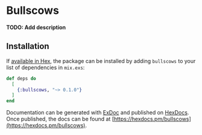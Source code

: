 # Bullscows

**TODO: Add description**

## Installation

If [available in Hex](https://hex.pm/docs/publish), the package can be installed
by adding `bullscows` to your list of dependencies in `mix.exs`:

```elixir
def deps do
  [
    {:bullscows, "~> 0.1.0"}
  ]
end
```

Documentation can be generated with [ExDoc](https://github.com/elixir-lang/ex_doc)
and published on [HexDocs](https://hexdocs.pm). Once published, the docs can
be found at [https://hexdocs.pm/bullscows](https://hexdocs.pm/bullscows).

